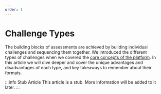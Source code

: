 ```yaml
---
order: 1
---
```


# Challenge Types
The building blocks of assessments are achieved by building individual challenges and sequencing them together. We introduced the different types of challenges when we covered the [core concepts of the platform](/for-teams/getting-started/core-concepts/#different-types-of-challenges). In this article we will dive deeper and cover the unique advantages and disadvantages of each type, and key takeaways to remember about their formats. 

:::info Stub Article
This article is a stub. More information will be added to it later.
:::
